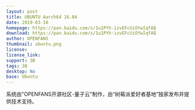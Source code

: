 ```yaml
---
layout: post
title: UBUNTU Aarch64 16.04
date: 2019-03-10
homepage: https://pan.baidu.com/s/1u1PYh-izvEFcUiOYwIqfAQ
download: https://pan.baidu.com/s/1u1PYh-izvEFcUiOYwIqfAQ
author: OPENFANS
thumbnail: ubuntu.png
license: 
license_link: 
support: 3B
tags: 3B
desktop: No
base: Ubuntu
---
```



系统由"OPENFANS开源社区-量子云"制作，由“树莓派爱好者基地”独家发布并提供技术支持。
